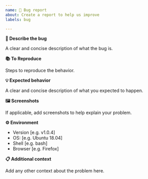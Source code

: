 ```yaml
---
name: 🐛 Bug report
about: Create a report to help us improve
labels: bug

---
```


**🐞 Describe the bug**

A clear and concise description of what the bug is.

**📚 To Reproduce**

Steps to reproduce the behavior.

**💡 Expected behavior**

A clear and concise description of what you expected to happen.

**🖼️ Screenshots**

If applicable, add screenshots to help explain your problem.

**⚙️ Environment**
- Version [e.g. v1.0.4]
- OS: [e.g. Ubuntu 18.04]
- Shell [e.g. bash]
- Browser [e.g. Firefox]

**📋 Additional context**

Add any other context about the problem here.
